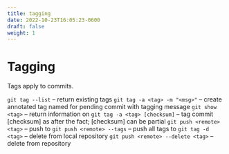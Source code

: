 ```yaml
---
title: tagging
date: 2022-10-23T16:05:23-0600
draft: false
weight: 1
---
```

# Tagging
Tags apply to commits.

`git tag --list` – return existing tags
`git tag -a <tag> -m "<msg>"` – create annotated tag named <tag> for pending commit with tagging message <msg>
`git show <tag>` – return information on <tag>
`git tag -a <tag> [checksum]` – tag commit [checksum] as <tag> after the fact; [checksum] can be partial
`git push <remote> <tag>` – push <tag> to <remote>
`git push <remote> --tags` – push all tags to <remote>
`git tag -d <tag>` – delete <tag> from local repository
`git push <remote> --delete <tag>` – delete <tag> from <remote> repository
